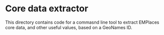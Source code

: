 # Core data extractor

This directory contains code for a commasnd line tool to extract EMPlaces core data, and other useful values, based on a GeoNames ID.

